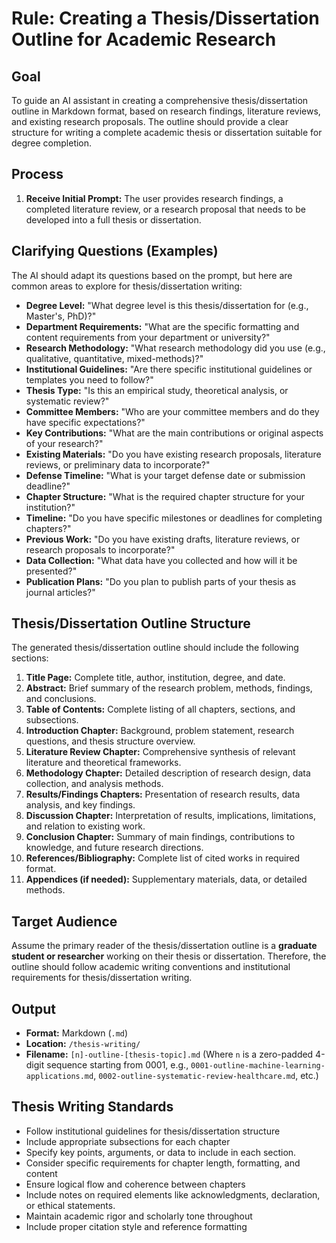 # Rule: Creating a Thesis/Dissertation Outline for Academic Research

## Goal

To guide an AI assistant in creating a comprehensive thesis/dissertation outline in Markdown format, based on research findings, literature reviews, and existing research proposals. The outline should provide a clear structure for writing a complete academic thesis or dissertation suitable for degree completion.

## Process

1.  **Receive Initial Prompt:** The user provides research findings, a completed literature review, or a research proposal that needs to be developed into a full thesis or dissertation.

## Clarifying Questions (Examples)

The AI should adapt its questions based on the prompt, but here are common areas to explore for thesis/dissertation writing:

*   **Degree Level:** "What degree level is this thesis/dissertation for (e.g., Master's, PhD)?"
*   **Department Requirements:** "What are the specific formatting and content requirements from your department or university?"
*   **Research Methodology:** "What research methodology did you use (e.g., qualitative, quantitative, mixed-methods)?"
*   **Institutional Guidelines:** "Are there specific institutional guidelines or templates you need to follow?"
*   **Thesis Type:** "Is this an empirical study, theoretical analysis, or systematic review?"
*   **Committee Members:** "Who are your committee members and do they have specific expectations?"
*   **Key Contributions:** "What are the main contributions or original aspects of your research?"
*   **Existing Materials:** "Do you have existing research proposals, literature reviews, or preliminary data to incorporate?"
*   **Defense Timeline:** "What is your target defense date or submission deadline?"
*   **Chapter Structure:** "What is the required chapter structure for your institution?"
*   **Timeline:** "Do you have specific milestones or deadlines for completing chapters?"
*   **Previous Work:** "Do you have existing drafts, literature reviews, or research proposals to incorporate?"
*   **Data Collection:** "What data have you collected and how will it be presented?"
*   **Publication Plans:** "Do you plan to publish parts of your thesis as journal articles?"

## Thesis/Dissertation Outline Structure

The generated thesis/dissertation outline should include the following sections:

1.  **Title Page:** Complete title, author, institution, degree, and date.
2.  **Abstract:** Brief summary of the research problem, methods, findings, and conclusions.
3.  **Table of Contents:** Complete listing of all chapters, sections, and subsections.
4.  **Introduction Chapter:** Background, problem statement, research questions, and thesis structure overview.
5.  **Literature Review Chapter:** Comprehensive synthesis of relevant literature and theoretical frameworks.
6.  **Methodology Chapter:** Detailed description of research design, data collection, and analysis methods.
7.  **Results/Findings Chapters:** Presentation of research results, data analysis, and key findings.
8.  **Discussion Chapter:** Interpretation of results, implications, limitations, and relation to existing work.
9.  **Conclusion Chapter:** Summary of main findings, contributions to knowledge, and future research directions.
10. **References/Bibliography:** Complete list of cited works in required format.
11. **Appendices (if needed):** Supplementary materials, data, or detailed methods.

## Target Audience

Assume the primary reader of the thesis/dissertation outline is a **graduate student or researcher** working on their thesis or dissertation. Therefore, the outline should follow academic writing conventions and institutional requirements for thesis/dissertation writing.

## Output

*   **Format:** Markdown (`.md`)
*   **Location:** `/thesis-writing/`
*   **Filename:** `[n]-outline-[thesis-topic].md` (Where `n` is a zero-padded 4-digit sequence starting from 0001, e.g., `0001-outline-machine-learning-applications.md`, `0002-outline-systematic-review-healthcare.md`, etc.)

## Thesis Writing Standards

- Follow institutional guidelines for thesis/dissertation structure
- Include appropriate subsections for each chapter
- Specify key points, arguments, or data to include in each section.
- Consider specific requirements for chapter length, formatting, and content
- Ensure logical flow and coherence between chapters
- Include notes on required elements like acknowledgments, declaration, or ethical statements.
- Maintain academic rigor and scholarly tone throughout
- Include proper citation style and reference formatting